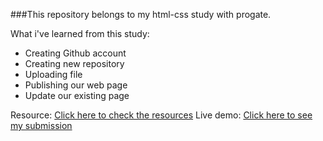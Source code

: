 ###This repository belongs to my html-css study with progate.

What i've learned from this study:
- Creating Github account
- Creating new repository
- Uploading file
- Publishing our web page
- Update our existing page

Resource: [Click here to check the resources](https://progate.com/docs/github-pages)
Live demo: [Click here to see my submission](https://ayidsudirman.github.io/learntocode/)




